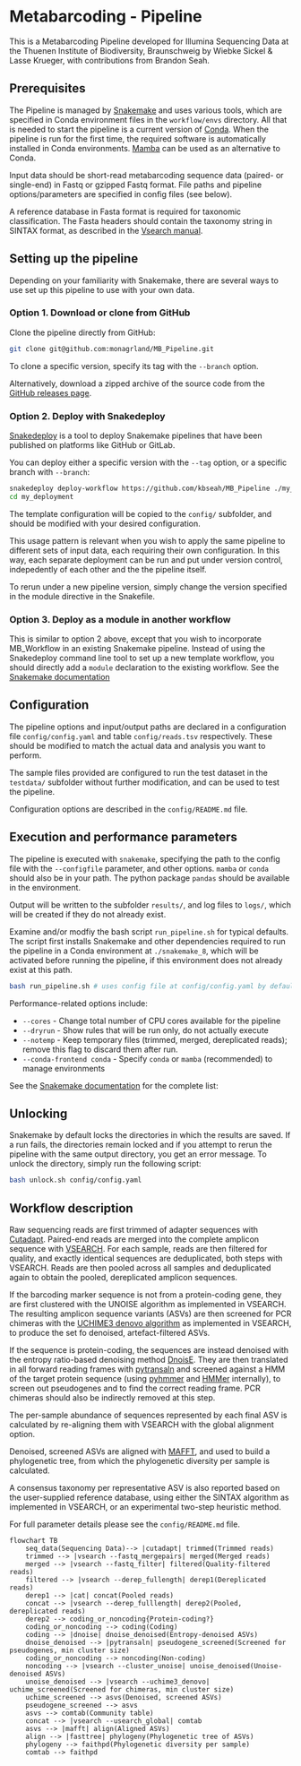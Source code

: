 # Metabarcoding - Pipeline

This is a Metabarcoding Pipeline developed for Illumina Sequencing Data at the
Thuenen Institute of Biodiversity, Braunschweig by Wiebke Sickel & Lasse
Krueger, with contributions from Brandon Seah.


## Prerequisites

The Pipeline is managed by [Snakemake](https://snakemake.readthedocs.io/) and
uses various tools, which are specified in Conda environment files in the
`workflow/envs` directory. All that is needed to start the pipeline is a
current version of [Conda](https://docs.conda.io/). When the pipeline is run
for the first time, the required software is automatically installed in Conda
environments. [Mamba](https://mamba.readthedocs.io/) can be used as an
alternative to Conda.

Input data should be short-read metabarcoding sequence data (paired- or
single-end) in Fastq or gzipped Fastq format. File paths and pipeline
options/parameters are specified in config files (see below).

A reference database in Fasta format is required for taxonomic classification.
The Fasta headers should contain the taxonomy string in SINTAX format, as
described in the [Vsearch
manual](https://github.com/torognes/vsearch/releases/download/v2.26.1/vsearch_manual.pdf).


## Setting up the pipeline

Depending on your familiarity with Snakemake, there are several ways to use set
up this pipeline to use with your own data.


### Option 1. Download or clone from GitHub

Clone the pipeline directly from GitHub:

```bash
git clone git@github.com:monagrland/MB_Pipeline.git
```

To clone a specific version, specify its tag with the `--branch` option.

Alternatively, download a zipped archive of the source code from the [GitHub
releases page](https://github.com/monagrland/MB_Pipeline/releases).


### Option 2. Deploy with Snakedeploy

[Snakedeploy](https://snakedeploy.readthedocs.io/en/latest/) is a tool to
deploy Snakemake pipelines that have been published on platforms like GitHub or
GitLab.

You can deploy either a specific version with the `--tag` option, or a specific
branch with `--branch`:

```bash
snakedeploy deploy-workflow https://github.com/kbseah/MB_Pipeline ./my_deployment --branch master
cd my_deployment
```

The template configuration will be copied to the `config/` subfolder, and
should be modified with your desired configuration.

This usage pattern is relevant when you wish to apply the same pipeline to
different sets of input data, each requiring their own configuration. In this
way, each separate deployment can be run and put under version control,
indepedently of each other and the the pipeline itself.

To rerun under a new pipeline version, simply change the version specified in
the module directive in the Snakefile.


### Option 3. Deploy as a module in another workflow

This is similar to option 2 above, except that you wish to incorporate
MB_Workflow in an existing Snakemake pipeline. Instead of using the Snakedeploy
command line tool to set up a new template workflow, you should directly add a
`module` declaration to the existing workflow. See the [Snakemake
documentation](https://snakemake.readthedocs.io/en/stable/snakefiles/deployment.html#using-and-combining-pre-exising-workflows)


## Configuration

The pipeline options and input/output paths are declared in a configuration
file `config/config.yaml` and table `config/reads.tsv` respectively. These
should be modified to match the actual data and analysis you want to perform.

The sample files provided are configured to run the test dataset in the
`testdata/` subfolder without further modification, and can be used to test the
pipeline.

Configuration options are described in the `config/README.md` file.


## Execution and performance parameters

The pipeline is executed with `snakemake`, specifying the path to the config
file with the `--configfile` parameter, and other options. `mamba` or `conda`
should also be in your path. The python package `pandas` should be available in
the environment.

Output will be written to the subfolder `results/`, and log files to `logs/`,
which will be created if they do not already exist.

Examine and/or modfiy the bash script `run_pipeline.sh` for typical defaults.
The script first installs Snakemake and other dependencies required to run the
pipeline in a Conda environment at `./snakemake_8`, which will be activated
before running the pipeline, if this environment does not already exist at this
path.

```bash
bash run_pipeline.sh # uses config file at config/config.yaml by default
```

Performance-related options include:

* `--cores` - Change total number of CPU cores available for the pipeline
* `--dryrun` - Show rules that will be run only, do not actually execute
* `--notemp` - Keep temporary files (trimmed, merged, dereplicated reads);
               remove this flag to discard them after run.
* `--conda-frontend conda` - Specify `conda` or `mamba` (recommended) to manage
                             environments

See the [Snakemake
documentation](https://snakemake.readthedocs.io/en/stable/executing/cli.html)
for the complete list:


## Unlocking

Snakemake by default locks the directories in which the results are saved. If a
run fails, the directories remain locked and if you attempt to rerun the
pipeline with the same output directory, you get an error message. To unlock
the directory, simply run the following script:

```bash
bash unlock.sh config/config.yaml
```


## Workflow description

Raw sequencing reads are first trimmed of adapter sequences with
[Cutadapt](https://cutadapt.readthedocs.io/en/stable/).  Paired-end reads are
merged into the complete amplicon sequence with
[VSEARCH](https://github.com/torognes/vsearch).  For each sample, reads are
then filtered for quality, and exactly identical sequences are deduplicated,
both steps with VSEARCH. Reads are then pooled across all samples and
deduplicated again to obtain the pooled, dereplicated amplicon sequences.

If the barcoding marker sequence is not from a protein-coding gene, they are
first clustered with the UNOISE algorithm as implemented in VSEARCH. The
resulting amplicon sequence variants (ASVs) are then screened for PCR chimeras
with the [UCHIME3 denovo
algorithm](https://www.drive5.com/usearch/manual/cmd_uchime3_denovo.html) as
implemented in VSEARCH, to produce the set fo denoised, artefact-filtered ASVs.

If the sequence is protein-coding, the sequences are instead denoised with the
entropy ratio-based denoising method
[DnoisE](https://github.com/adriantich/DnoisE). They are then translated in all
forward reading frames with
[pytransaln](https://github.com/monagrland/pytransaln) and screened against a
HMM of the target protein sequence (using
[pyhmmer](https://github.com/althonos/pyhmmer) and [HMMer](https://hmmer.org/)
internally), to screen out pseudogenes and to find the correct reading frame.
PCR chimeras should also be indirectly removed at this step.

The per-sample abundance of sequences represented by each final ASV is
calculated by re-aligning them with VSEARCH with the global alignment option.

Denoised, screened ASVs are aligned with
[MAFFT](https://mafft.cbrc.jp/alignment/software/), and used to build a
phylogenetic tree, from which the phylogenetic diversity per sample is
calculated.

A consensus taxonomy per representative ASV is also reported based on the
user-supplied reference database, using either the SINTAX algorithm as
implemented in VSEARCH, or an experimental two-step heuristic method.

For full parameter details please see the `config/README.md` file.


```mermaid
flowchart TB
    seq_data(Sequencing Data)--> |cutadapt| trimmed(Trimmed reads)
    trimmed --> |vsearch --fastq_mergepairs| merged(Merged reads)
    merged --> |vsearch --fastq_filter| filtered(Quality-filtered reads)
    filtered --> |vsearch --derep_fullength| derep1(Dereplicated reads)
    derep1 --> |cat| concat(Pooled reads)
    concat --> |vsearch --derep_fulllength| derep2(Pooled, dereplicated reads)
    derep2 --> coding_or_noncoding{Protein-coding?}
    coding_or_noncoding --> coding(Coding)
    coding --> |dnoise| dnoise_denoised(Entropy-denoised ASVs)
    dnoise_denoised --> |pytransaln| pseudogene_screened(Screened for pseudogenes, min cluster size)
    coding_or_noncoding --> noncoding(Non-coding)
    noncoding --> |vsearch --cluster_unoise| unoise_denoised(Unoise-denoised ASVs)
    unoise_denoised --> |vsearch --uchime3_denovo| uchime_screened(Screened for chimeras, min cluster size)
    uchime_screened --> asvs(Denoised, screened ASVs)
    pseudogene_screened --> asvs
    asvs --> comtab(Community table)
    concat --> |vsearch --usearch_global| comtab
    asvs --> |mafft| align(Aligned ASVs)
    align --> |fasttree| phylogeny(Phylogenetic tree of ASVs)
    phylogeny --> faithpd(Phylogenetic diversity per sample)
    comtab --> faithpd
```
